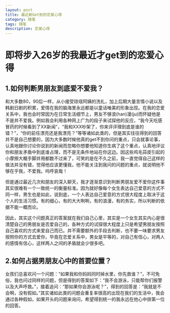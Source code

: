 ```yaml
---
layout: post
title: 最近新Get到的恋爱心得
category: 随笔
tags: 随笔
description: 恋爱心得
---
```


# 即将步入26岁的我最近才get到的恋爱心得

## 1.如何判断男朋友到底爱不爱我？

和大多数80，90后一样，从小接受琼瑶阿姨的洗礼，加上后期大量言情小说以及韩剧日剧的积累，爱情在我的脑海里永远都是以童话唯美的形象出现。在我的恋爱关系中，我也会时常因为在日常生活细节上，男友不够浪(han)漫(ju)而怀疑他是不是并不爱我。例如我会利用各种网上广为的段子来试探他的反应，“我今天吃感冒药的时候看到了XX新闻”，“我和XXX吵架了，你来评评理到底是谁的错？”，“你的前任漂亮还是我漂亮？”等等诸如此类的，但是其实往往得到的回答并不是自己想要的，因为大多数时候他真的get不到你问的重点，只会就事论事，认真地跟你讨论你说到的新闻而忽略你想要他知道你生病了这个重点，认真地评议你和朋友矛盾中到底谁占理，而不是无条件地站在你这边。因这些鸡毛蒜皮引起的小摩擦大概手脚并用都数不过来了，可笑的是在不久之前，我一直觉得自己这样的做法并没有错，觉得他应该更懂我，他不能关注到我问的问题的重点，就说明他不够在乎我，不爱我。呜呼哀哉！

但是通过最近几次和朋友的深入聊天，我才逐渐意识到判断男朋友爱不爱你这件事其实很难有一个一致统一的衡量标准。因为就好像每个女生表达自己爱意的方式不同一样，男生也是如此，说到底，一个人表达自己爱意的方式很大程度上取决于这个人的生活习惯。有的细心，有的大大咧咧，有的浪漫，有的务实，所以判断的依据不能一概而论。

因此，其实这个问题真正的答案就在我们自己心里，其实是一个女生其实内心是很清楚自己的男朋友是否爱自己的，各种方式的试探很大程度上只是希望男朋友按照自己喜欢的方式来爱自己而已。并不需要额外的手段去判断，也不要一味要求男友按照你的方式去爱你，毕竟在恋爱关系中，男女是平等的，对自己有信心，对两人的感情有信心，这样两人之间的矛盾就会少很多吧。

## 2.如何占据男朋友心中的首要位置？

女孩们总喜欢问一个问题：“如果我和你妈妈同时掉水里，你先救谁？”，不可免俗，我也问过同样的问题，但是得到的答案如下：“我不会游泳，只能帮你们报警以及大声呼救。”，接着追问：“那如果你会游泳呢？”，得到的回答是：“我就是不会啊，没有假如。”其实诸如此类的问题会重复率很高的出现在我们的生活中，我会通过各种假如，如果开头的问题来询问，希望得到统一的我永远在他心中排第一位的回答。


